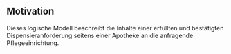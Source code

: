 ## Motivation

Dieses logische Modell beschreibt die Inhalte einer erfüllten und bestätigten Dispensieranforderung seitens einer Apotheke an die anfragende Pflegeeinrichtung.
